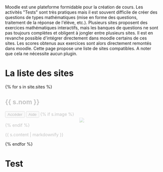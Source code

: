 ---
---

Moodle est une plateforme formidable pour la création de cours.
Les activités "Tests" sont très pratiques mais il est souvent difficile de créer des questions de types mathématiques (mise en forme des questions, traitement de la réponse de l'élève, etc.).
Plusieurs sites proposent des exercices mathématiques interactifs, mais les banques de questions ne sont pas toujours complètes et obligent à jongler entre plusieurs sites. Il est en revanche possible d'intégrer directement dans moodle certains de ces sites. Les scores obtenus aux exercices sont alors directement remontés dans moodle. Cette page propose une liste de sites compatibles. A noter que cela ne nécessite aucun plugin.

# La liste des sites

{% for s in site.sites %}
<div {% if s.wip %} style="opacity:0.25;" {% endif %}>
  <h2 id="site-{{ s.slug }}">{{ s.nom }}</h2>
  <a href="{{ s.lien }}"><button>Accéder</button></a> <a href="{{ s.aide }}"><button>Aide</button></a>
  {% if s.image %}<center><a href="./sites/images/{{s.slug}}.png"><img src="./sites/images/{{s.slug}}.png" style="max-height:300px;max-width:500px;" /></a></center>{% endif %}
  <p>{{ s.content | markdownify }}</p>
</div>
{% endfor %}

# Test

<script src="./neo4jd3/d3.min.js"></script>
<script src="./neo4jd3/neo4jd3.js"></script>
<link href="./neo4jd3/neo4jd3.min.css" rel="stylesheet" />
<div id="map">
</div>
<script>
  new Neo4jd3('#map', {
  images: {
    "moodle": "./sites/icons/moodle.png",
    {% for s in site.sites %}
      "{{ s.slug }}": "./sites/icons/{{ s.slug }}.png",
    {% endfor %}
  }
  neo4jData: {
    "results": [
      {
        "columns": ["user", "entity"],
        "data": [
          {
            "graph": {
              "nodes": [
                {
                  "id": "Moodle",
                  "labels": ["Moodle"],
                  "properties": { }
                },
                {% for s in site.sites %}
                 {
                  "id": "{{ s.slug }}",
                  "labels": ["{{ s.slug }}"],
                  "properties": { }
                },
                {% endfor %}
              ],
              "relationships": [
                {% for s in site.sites %}
                 {
                  "id": "link-{{ s.slug }}",
                  "type": "DEVELOPES",
                  "startNode": "{{ s.slug }}",
                  "endNode": "Moodle",
                  "properties": { }
                },
                {% endfor %}
                /*{
                  "id": "7",
                  "type": "DEVELOPES",
                  "startNode": "1",
                  "endNode": "8",
                  "properties": {
                    "from": 1470002400000
                  }
                }*/
              ]
            }
          }
        ]
      }
    ],
    "errors": []
  }
});
</script>